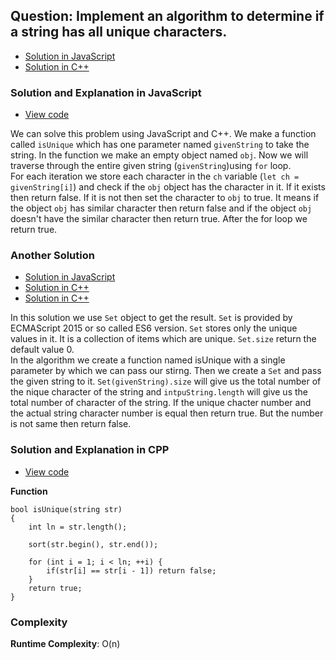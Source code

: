 ## Question: Implement an algorithm to determine if a string has all unique characters. 

- [Solution in JavaScript](#solution-and-explanation-in-javascript)
- [Solution in C++](#solution-and-explanation-in-cpp)


### Solution and Explanation in JavaScript

- [View code](/Array%20and%20Strings/Array/IsUnique/IsUnique.js)

We can solve this problem using JavaScript and C++. We make a function called `isUnique` which has one parameter named `givenString` to take the string. In the function we make an empty object named `obj`. Now we will traverse through the entire given string (`givenString`)using `for` loop. <br/> 
For each iteration we store each character in the `ch` variable (`let ch = givenString[i]`) and check if the `obj` object has the character in it. If it exists then return false. If it is not then set the character to `obj` to true. It means if the object `obj` has similar character then return false and if the object `obj` doesn't have the similar character then return true. After the for loop we return true. 

### Another Solution 

- [Solution in JavaScript](https://github.com/zubayerhimel/coding-Interview/blob/array_and_string/Array%20and%20Strings/Array/IsUnique/IsUnique2.js)
- [Solution in C++](/Array%20and%20Strings/Array/IsUnique/isUnique02.cpp)
- [Solution in C++](/Array%20and%20Strings/Array/IsUnique/isUnique03.cpp)

In this solution we use `Set` object to get the result. `Set` is provided by ECMAScript 2015 or so called ES6 version. `Set` stores only the unique values in it. It is a collection of items which are unique. `Set.size` return the default value 0.
<br/>In the algorithm we create a function named isUnique with a single parameter by which we can pass our stirng. Then we create a `Set` and pass the given string to it. `Set(givenString).size` will give us the total number of the nique character of the string and `intpuString.length` will give us the total number of character of the string. If the unique chacter number and the actual string character number is equal then return true. But the number is not same then return false. 


### Solution and Explanation in CPP

- [View code](/Array%20and%20Strings/Array/IsUnique/isUnique01.cpp)

**Function**

```
bool isUnique(string str)
{
    int ln = str.length();

    sort(str.begin(), str.end());

    for (int i = 1; i < ln; ++i) {
        if(str[i] == str[i - 1]) return false;
    }
    return true;
}
```

### Complexity
**Runtime Complexity**: O(n)